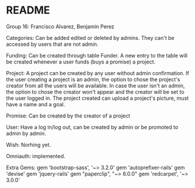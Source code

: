 # README

Group 16: Francisco Alvarez, Benjamin Perez


Categories: Can be added edited or deleted by admins. They can't be accessed by users that are not admin.

Funding: Can be created through table Funder. A new entry to the table will be created whenever a user funds (buys a 
promise) a project.

Project: A project can be created by any user without admin confirmation. If the user creating a project is an  admin,
the option to chose the project's creator from all the users will be available. In case the user isn't an admin, the
option to chose the creator won't appear and the creator will be set to the user logged in. The project created can
upload a project's picture, must have a name and a goal. 

Promise: Can be created by the creator of a project

User: Have a log in/log out, can be created by admin or be promoted to admin by admin.

Wish: Norhing yet.

Omniauth: implemented.

Extra Gems: 
gem 'bootstrap-sass', '~> 3.2.0'
gem 'autoprefixer-rails'
gem 'devise'
gem 'jquery-rails'
gem "paperclip", "~> 6.0.0"
gem 'redcarpet', '~> 3.0.0'